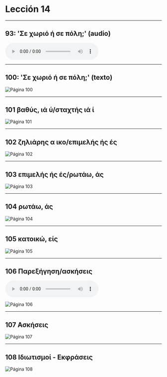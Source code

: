 # Lección 14

---

## 93: 'Σε χωριό ή σε πόλη;' (audio)

<audio controls="controls">
  <source type="audio/mpeg" src="../GM_Audios/14_Se_khorio_e_se_poli.mp3"></source>
</audio>

---

## 100: 'Σε χωριό ή σε πόλη;' (texto)

![Página 100](Metodo/Textbook_Pagina_100.png)

---

## 101 βαθύς, ιά ύ/σταχτής ιά ί

![Página 101](Metodo/Textbook_Pagina_101.png)

---

## 102 ζηλιάρης α ικο/επιμελής ής ές

![Página 102](Metodo/Textbook_Pagina_102.png)

---

## 103 επιμελής ής ές/ρωτάω, άς

![Página 103](Metodo/Textbook_Pagina_103.png)

---

## 104 ρωτάω, άς

![Página 104](Metodo/Textbook_Pagina_104.png)

---

## 105 κατοικώ, είς

![Página 105](Metodo/Textbook_Pagina_105.png)

---

## 106 Παρεξήγηση/ασκήσεις

<audio controls="controls">
  <source type="audio/mpeg" src="../GM_Audios/14_Se_khorio_e_se_poli.mp3"></source>
</audio>

![Página 106](Metodo/Textbook_Pagina_106.png)

---

## 107 Ασκήσεις

![Página 107](Metodo/Textbook_Pagina_107.png)

---

## 108 Ιδιωτισμοί - Εκφράσεις

![Página 108](Metodo/Textbook_Pagina_108.png)
